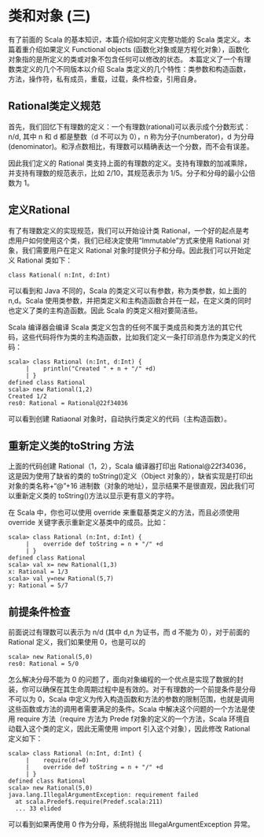 # 类和对象 (三) #

有了前面的 Scala 的基本知识，本篇介绍如何定义完整功能的 Scala 类定义。本篇着重介绍如果定义 Functional objects (函数化对象或是方程化对象），函数化对象指的是所定义的类或对象不包含任何可以修改的状态。
 本篇定义了一个有理数类定义的几个不同版本以介绍 Scala 类定义的几个特性：类参数和构造函数，方法，操作符，私有成员，重载，过载，条件检查，引用自身。
## Rational类定义规范 ##
首先，我们回忆下有理数的定义：一个有理数(rational)可以表示成个分数形式： n/d, 其中 n 和 d 都是整数（d 不可以为 0），n 称为分子(numberator)，d 为分母(denominator)。和浮点数相比，有理数可以精确表达一个分数，而不会有误差。

因此我们定义的 Rational 类支持上面的有理数的定义。支持有理数的加减乘除，并支持有理数的规范表示，比如 2/10，其规范表示为 1/5。分子和分母的最小公倍数为 1。
## 定义Rational ##
有了有理数定义的实现规范，我们可以开始设计类 Rational，一个好的起点是考虑用户如何使用这个类，我们已经决定使用“Immutable”方式来使用 Rational 对象，我们需要用户在定义 Rational 对象时提供分子和分母。因此我们可以开始定义 Rational 类如下：

```
class Rational( n:Int, d:Int)
```

可以看到和 Java 不同的，Scala 的类定义可以有参数，称为类参数，如上面的 n,d。Scala 使用类参数，并把类定义和主构造函数合并在一起，在定义类的同时也定义了类的主构造函数。因此 Scala 的类定义相对要简洁些。

Scala 编译器会编译 Scala 类定义包含的任何不属于类成员和类方法的其它代码，这些代码将作为类的主构造函数，比如我们定义一条打印消息作为类定义的代码：

```
scala> class Rational (n:Int, d:Int) {
     |    println("Created " + n + "/" +d)
     | }
defined class Rational
scala> new Rational(1,2)
Created 1/2
res0: Rational = Rational@22f34036
```


可以看到创建 Ratiaonal 对象时，自动执行类定义的代码（主构造函数）。
## 重新定义类的toString 方法 ##
上面的代码创建 Rational（1，2），Scala 编译器打印出 Rational@22f34036，这是因为使用了缺省的类的 toString()定义（Object 对象的），缺省实现是打印出对象的类名称+“@”+16 进制数（对象的地址），显示结果不是很直观，因此我们可以重新定义类的 toString()方法以显示更有意义的字符。

在 Scala 中，你也可以使用 override 来重载基类定义的方法，而且必须使用 override 关键字表示重新定义基类中的成员。比如：

```
scala> class Rational (n:Int, d:Int) {
     |    override def toString = n + "/" +d
     | }
defined class Rational
scala> val x= new Rational(1,3)
x: Rational = 1/3
scala> val y=new Rational(5,7)
y: Rational = 5/7
```

## 前提条件检查 ##

前面说过有理数可以表示为 n/d (其中 d,n 为证书，而 d 不能为 0），对于前面的 Rational 定义，我们如果使用 0，也是可以的

```
scala> new Rational(5,0)
res0: Rational = 5/0
```

怎么解决分母不能为 0 的问题了，面向对象编程的一个优点是实现了数据的封装，你可以确保在其生命周期过程中是有效的。对于有理数的一个前提条件是分母不可以为 0，Scala 中定义为传入构造函数和方法的参数的限制范围，也就是调用这些函数或方法的调用者需要满足的条件。Scala 中解决这个问题的一个方法是使用 require 方法（require 方法为 Prede f对象的定义的一个方法，Scala 环境自动载入这个类的定义，因此无需使用 import 引入这个对象），因此修改 Rational 定义如下：

```
scala> class Rational (n:Int, d:Int) {
     |    require(d!=0)
     |    override def toString = n + "/" +d
     | }
defined class Rational
scala> new Rational(5,0)
java.lang.IllegalArgumentException: requirement failed
  at scala.Predef$.require(Predef.scala:211)
  ... 33 elided
```

可以看到如果再使用 0 作为分母，系统将抛出 IllegalArgumentException 异常。
